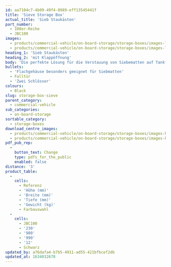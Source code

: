 ```yaml
---
id: aa7104c7-4b09-49f4-8989-eff13545441f
title: 'Sieve Storage Box'
actual_title: 'Sieb Staukästen'
part_number:
  - 100er-Reihe
  - JBC100
images:
  - products/commercial-vehicle/on-board-storage/storage-boxes/images-lr/Product_Image_776x776_(518x518_focus_area)-JBC100_01.jpg
  - products/commercial-vehicle/on-board-storage/storage-boxes/images-lr/Product_Image_776x776_(518x518_focus_area)-JBC100_02.jpg
heading_1: 'Sieb Staukästen'
heading_2: 'mit Klappöffnung'
body: 'Die perfekte Lösung für die Verstauung von Siebematten auf Tankfahrzeuge und anderen grossen LKWs.'
bullets:
  - 'Flachgehäuse besonders geeignet für Siebmatten'
  - Falltür
  - 'Zwei Schlösser'
colours:
  - Black
slug: storage-box-sieve
parent_category:
  - commercial-vehicle
sub_categories:
  - on-board-storage
sortable_category:
  - storage-boxes
download_centre_images:
  - products/commercial-vehicle/on-board-storage/storage-boxes/images-hr/JBC100_01.jpg
  - products/commercial-vehicle/on-board-storage/storage-boxes/images-hr/JBC100_02.jpg
pdf_pub_rep:
  -
    button_text: Change
    type: pdfs_for_the_public
    enabled: false
distance: '3'
product_table:
  -
    cells:
      - Referenz
      - 'Höhe (mm)'
      - 'Breite (mm)'
      - 'Tiefe (mm)'
      - 'Gewicht (kg)'
      - Farbauswahl
  -
    cells:
      - JBC100
      - '230'
      - '980'
      - '990'
      - '12'
      - Schwarz
updated_by: a76dafa4-b7b5-4911-ad55-421bfbcef2db
updated_at: 1634032678
---
```

